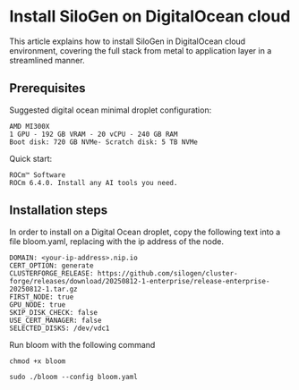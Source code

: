 # Install SiloGen on DigitalOcean cloud

This article explains how to install SiloGen in DigitalOcean cloud environment, covering the full stack from metal to application layer in a streamlined manner.

## Prerequisites

Suggested digital ocean minimal droplet configuration:

```
AMD MI300X
1 GPU - 192 GB VRAM - 20 vCPU - 240 GB RAM
Boot disk: 720 GB NVMe- Scratch disk: 5 TB NVMe
```
Quick start:
```
ROCm™ Software
ROCm 6.4.0. Install any AI tools you need.
```

## Installation steps

In order to install on a Digital Ocean droplet, copy the following text into a file bloom.yaml, replacing <your-ip-address> with the ip address of the node.
```
DOMAIN: <your-ip-address>.nip.io
CERT_OPTION: generate
CLUSTERFORGE_RELEASE: https://github.com/silogen/cluster-forge/releases/download/20250812-1-enterprise/release-enterprise-20250812-1.tar.gz
FIRST_NODE: true
GPU_NODE: true
SKIP_DISK_CHECK: false
USE_CERT_MANAGER: false
SELECTED_DISKS: /dev/vdc1
```

Run bloom with the following command
```
chmod +x bloom

sudo ./bloom --config bloom.yaml
```